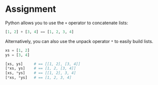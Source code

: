 # Assignment

Python allows you to use the `+` operator to concatenate lists:

```python
[1, 2] + [3, 4] == [1, 2, 3, 4]
```

Alternatively, you can also use the unpack operator `*` to easily build lists.

```python
xs = [1, 2]
ys = [3, 4]

[xs, ys]     # == [[1, 2], [3, 4]]
[*xs, ys]    # == [1, 2, [3, 4]]
[xs, *ys]    # == [[1, 2], 3, 4]
[*xs, *ys]   # == [1, 2, 3, 4]
```
